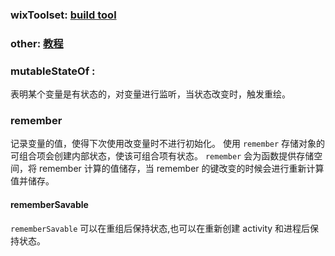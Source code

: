 ### wixToolset: <a href = 'https://www.jianshu.com/p/a55ae1924eea'>build tool</a>

### other: <a href = 'https://blog.csdn.net/bugyinyin/article/details/126852405'> 教程 </a>

### mutableStateOf :

表明某个变量是有状态的，对变量进行监听，当状态改变时，触发重绘。

### remember

记录变量的值，使得下次使用改变量时不进行初始化。
使用 ```remember``` 存储对象的可组合项会创建内部状态，使该可组合项有状态。
```remember``` 会为函数提供存储空间，将 remember 计算的值储存，当 remember 的键改变的时候会进行重新计算值并储存。

#### rememberSavable

```rememberSavable``` 可以在重组后保持状态,也可以在重新创建 activity 和进程后保持状态。

